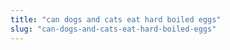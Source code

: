 ```yaml
---
title: "can dogs and cats eat hard boiled eggs"
slug: "can-dogs-and-cats-eat-hard-boiled-eggs"
---
```


